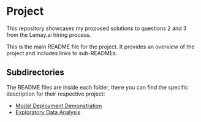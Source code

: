 # Project 

This repository showcases my proposed solutions to questions 2 and 3 from the Lemay.ai hiring process.

This is the main README file for the project. It provides an overview of the project and includes links to sub-READMEs.

## Subdirectories

The README files are inside each folder, there you can find the specific description for their respective project:

- [Model Deployment Demonstration](02_MODEL-DEPLOYMENT/README.md)
- [Exploratory Data Analysis](03_EXPLORATORY-DATA-ANALYSIS/README.md)

